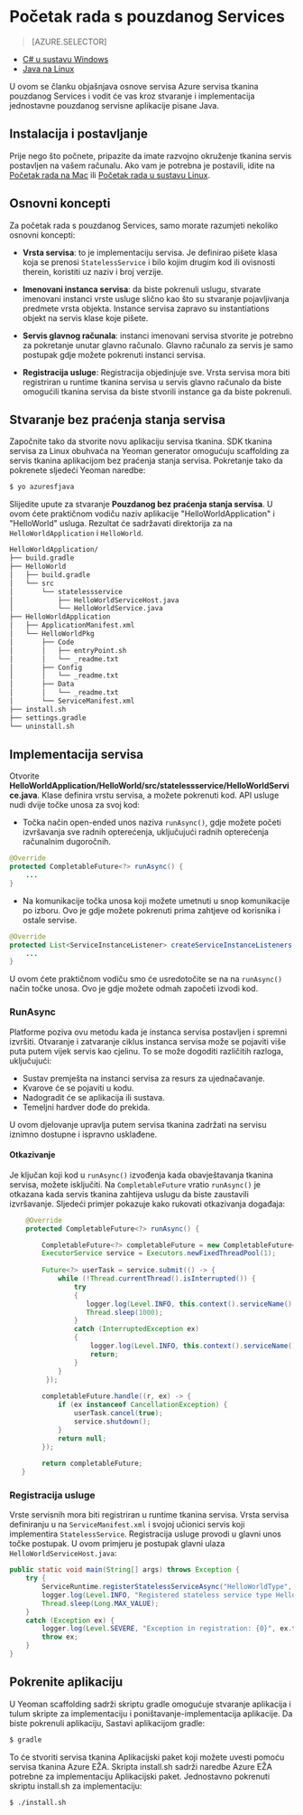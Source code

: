 <properties
   pageTitle="Početak rada s pouzdanog Services | Microsoft Azure"
   description="Uvod u stvaranje aplikacije Microsoft Azure servisa tkanina pomoću bez praćenja stanja i s praćenjem stanja servisa."
   services="service-fabric"
   documentationCenter=".net"
   authors="vturecek"
   manager="timlt"
   editor=""/>

<tags
   ms.service="service-fabric"
   ms.devlang="java"
   ms.topic="article"
   ms.tgt_pltfrm="na"
   ms.workload="na"
   ms.date="09/26/2016"
   ms.author="vturecek"/>

# <a name="get-started-with-reliable-services"></a>Početak rada s pouzdanog Services

> [AZURE.SELECTOR]
- [C# u sustavu Windows](service-fabric-reliable-services-quick-start.md)
- [Java na Linux](service-fabric-reliable-services-quick-start-java.md)

U ovom se članku objašnjava osnove servisa Azure servisa tkanina pouzdanog Services i vodit će vas kroz stvaranje i implementacija jednostavne pouzdanog servisne aplikacije pisane Java.

## <a name="installation-and-setup"></a>Instalacija i postavljanje
Prije nego što počnete, pripazite da imate razvojno okruženje tkanina servis postavljen na vašem računalu.
Ako vam je potrebna je postavili, idite na [Početak rada na Mac](service-fabric-get-started-mac.md) ili [Početak rada u sustavu Linux](service-fabric-get-started-linux.md).

## <a name="basic-concepts"></a>Osnovni koncepti
Za početak rada s pouzdanog Services, samo morate razumjeti nekoliko osnovni koncepti:

 - **Vrsta servisa**: to je implementaciju servisa. Je definirao pišete klasa koja se prenosi `StatelessService` i bilo kojim drugim kod ili ovisnosti therein, koristiti uz naziv i broj verzije.

 - **Imenovani instanca servisa**: da biste pokrenuli uslugu, stvarate imenovani instanci vrste usluge slično kao što su stvaranje pojavljivanja predmete vrsta objekta. Instance servisa zapravo su instantiations objekt na servis klase koje pišete. 

 - **Servis glavnog računala**: instanci imenovani servisa stvorite je potrebno za pokretanje unutar glavno računalo. Glavno računalo za servis je samo postupak gdje možete pokrenuti instanci servisa.

 - **Registracija usluge**: Registracija objedinjuje sve. Vrsta servisa mora biti registriran u runtime tkanina servisa u servis glavno računalo da biste omogućili tkanina servisa da biste stvorili instance ga da biste pokrenuli.  

## <a name="create-a-stateless-service"></a>Stvaranje bez praćenja stanja servisa

Započnite tako da stvorite novu aplikaciju servisa tkanina. SDK tkanina servisa za Linux obuhvaća na Yeoman generator omogućuju scaffolding za servis tkanina aplikacijom bez praćenja stanja servisa. Pokretanje tako da pokrenete sljedeći Yeoman naredbe:

```bash
$ yo azuresfjava
```

Slijedite upute za stvaranje **Pouzdanog bez praćenja stanja servisa**. U ovom ćete praktičnom vodiču naziv aplikacije "HelloWorldApplication" i "HelloWorld" usluga. Rezultat će sadržavati direktorija za na `HelloWorldApplication` i `HelloWorld`.

```bash
HelloWorldApplication/
├── build.gradle
├── HelloWorld
│   ├── build.gradle
│   └── src
│       └── statelessservice
│           ├── HelloWorldServiceHost.java
│           └── HelloWorldService.java
├── HelloWorldApplication
│   ├── ApplicationManifest.xml
│   └── HelloWorldPkg
│       ├── Code
│       │   ├── entryPoint.sh
│       │   └── _readme.txt
│       ├── Config
│       │   └── _readme.txt
│       ├── Data
│       │   └── _readme.txt
│       └── ServiceManifest.xml
├── install.sh
├── settings.gradle
└── uninstall.sh
```

## <a name="implement-the-service"></a>Implementacija servisa

Otvorite **HelloWorldApplication/HelloWorld/src/statelessservice/HelloWorldService.java**. Klase definira vrstu servisa, a možete pokrenuti kod. API usluge nudi dvije točke unosa za svoj kod:

 - Točka način open-ended unos naziva `runAsync()`, gdje možete početi izvršavanja sve radnih opterećenja, uključujući radnih opterećenja računalnim dugoročnih.

```java
@Override
protected CompletableFuture<?> runAsync() {
    ...
}
```

 - Na komunikacije točka unosa koji možete umetnuti u snop komunikacije po izboru. Ovo je gdje možete pokrenuti prima zahtjeve od korisnika i ostale servise.

```java
@Override
protected List<ServiceInstanceListener> createServiceInstanceListeners() {
    ...
}
```

U ovom ćete praktičnom vodiču smo će usredotočite se na na `runAsync()` način točke unosa. Ovo je gdje možete odmah započeti izvodi kod.

### <a name="runasync"></a>RunAsync

Platforme poziva ovu metodu kada je instanca servisa postavljen i spremni izvršiti. Otvaranje i zatvaranje ciklus instanca servisa može se pojaviti više puta putem vijek servis kao cjelinu. To se može dogoditi različitih razloga, uključujući:

- Sustav premješta na instanci servisa za resurs za ujednačavanje.
- Kvarove će se pojaviti u kodu.
- Nadogradit će se aplikacija ili sustava.
- Temeljni hardver dođe do prekida.

U ovom djelovanje upravlja putem servisa tkanina zadržati na servisu iznimno dostupne i ispravno usklađene.

#### <a name="cancellation"></a>Otkazivanje

Je ključan koji kod u `runAsync()` izvođenja kada obavještavanja tkanina servisa, možete isključiti. Na `CompletableFuture` vratio `runAsync()` je otkazana kada servis tkanina zahtijeva uslugu da biste zaustavili izvršavanje. Sljedeći primjer pokazuje kako rukovati otkazivanja događaja: 

```java
    @Override
    protected CompletableFuture<?> runAsync() {

        CompletableFuture<?> completableFuture = new CompletableFuture<>();
        ExecutorService service = Executors.newFixedThreadPool(1);
        
        Future<?> userTask = service.submit(() -> {
            while (!Thread.currentThread().isInterrupted()) {
                try
                {
                   logger.log(Level.INFO, this.context().serviceName().toString());
                   Thread.sleep(1000);
                }
                catch (InterruptedException ex)
                {
                    logger.log(Level.INFO, this.context().serviceName().toString() + " interrupted. Exiting");
                    return;
                }
            }
         });
 
        completableFuture.handle((r, ex) -> {
            if (ex instanceof CancellationException) {
                userTask.cancel(true);
                service.shutdown();
            }
            return null;
        });
 
        return completableFuture;
   }
``` 

### <a name="service-registration"></a>Registracija usluge

Vrste servisnih mora biti registriran u runtime tkanina servisa. Vrsta servisa definiranju u na `ServiceManifest.xml` i svojoj učionici servis koji implementira `StatelessService`. Registracija usluge provodi u glavni unos točke postupak. U ovom primjeru je postupak glavni ulaza `HelloWorldServiceHost.java`:

```java
public static void main(String[] args) throws Exception {
    try {
        ServiceRuntime.registerStatelessServiceAsync("HelloWorldType", (context) -> new HelloWorldService(), Duration.ofSeconds(10));
        logger.log(Level.INFO, "Registered stateless service type HelloWorldType.");
        Thread.sleep(Long.MAX_VALUE);
    } 
    catch (Exception ex) {
        logger.log(Level.SEVERE, "Exception in registration: {0}", ex.toString());
        throw ex;
    }
}
```

## <a name="run-the-application"></a>Pokrenite aplikaciju

U Yeoman scaffolding sadrži skriptu gradle omogućuje stvaranje aplikacija i tulum skripte za implementaciju i poništavanje-implementacija aplikacije. Da biste pokrenuli aplikaciju, Sastavi aplikacijom gradle:

```bash
$ gradle
```

To će stvoriti servisa tkanina Aplikacijski paket koji možete uvesti pomoću servisa tkanina Azure EŽA. Skripta install.sh sadrži naredbe Azure EŽA potrebne za implementaciju Aplikacijski paket. Jednostavno pokrenuti skriptu install.sh za implementaciju:

```bask
$ ./install.sh
```
